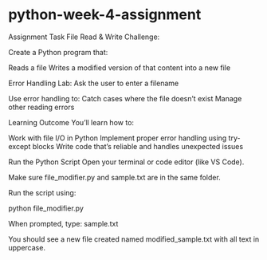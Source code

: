 # python-week-4-assignment

Assignment Task
File Read & Write Challenge:

Create a Python program that:

Reads a file
Writes a modified version of that content into a new file

Error Handling Lab:
Ask the user to enter a filename

Use error handling to:
Catch cases where the file doesn’t exist
Manage other reading errors

Learning Outcome
You’ll learn how to:

Work with file I/O in Python
Implement proper error handling using try-except blocks
Write code that’s reliable and handles unexpected issues

Run the Python Script
Open your terminal or code editor (like VS Code).

Make sure file_modifier.py and sample.txt are in the same folder.

Run the script using:

python file_modifier.py

When prompted, type:
sample.txt

You should see a new file created named modified_sample.txt with all text in uppercase.
